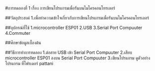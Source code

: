 #การทดลองที่ 1 เรื่อง การเขียนโปรแกรมเพื่อรันบนไมโครคอนโทรเลอร์

##วัตถุประสงค์
1.เพื่อทำความเข้าใจเกี่ยวกับการเขียนโปรแกรมเพื่อรันบนไมโครคอนโทรเลอร์

##อุปกรณ์ที่ใช้ 
1.microcontroller ESP01
2.USB
3.Serial Port Compuuter
4.Commuter

##ศึกษาข้อมูลเบื้องต้น

##วิธีการทำการทดลอง
1.ต่อสาย USB เข้า Serial Port Compuuter 
2.เสียบ microcontroller ESP01 ลงบน Serial Port Compuuter
3.เขียนโปรแกรม ดูตัวอย่างโปรแกรม ที่โฟรเดอร์ pattani
